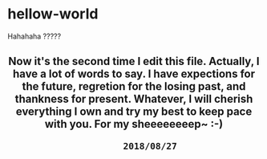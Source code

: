 # hellow-world
<html>
<body>
Hahahaha
?????

<h2 align = center>
Now it's the <strong>second time</strong> I edit this file.
Actually, I have a lot of words to say.
I have expections for the <strong>future</strong>, regretion for the losing <strong>past</strong>, and thankness for <strong>present</strong>.
Whatever, I will cherish everything I own and try my best to keep pace with you.
For my <b>sheeeeeeeep</b>~  :-)

          2018/08/27
 </h2>          
</body>
</html>
